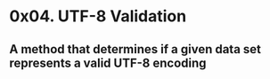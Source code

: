 # 0x04. UTF-8 Validation
## A method that determines if a given data set represents a valid UTF-8 encoding